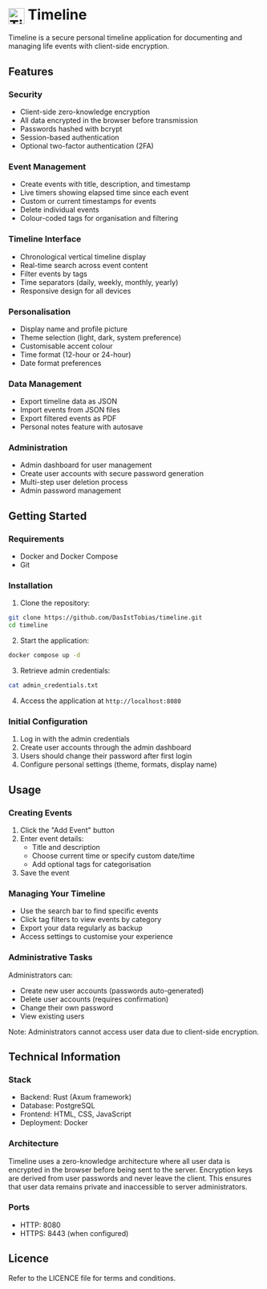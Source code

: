 # <img src="backend/static/favicon.ico" alt="Timeline Logo" width="32" height="32" style="vertical-align: middle;"> Timeline

Timeline is a secure personal timeline application for documenting and managing life events with client-side encryption.

## Features

### Security
- Client-side zero-knowledge encryption
- All data encrypted in the browser before transmission
- Passwords hashed with bcrypt
- Session-based authentication
- Optional two-factor authentication (2FA)

### Event Management
- Create events with title, description, and timestamp
- Live timers showing elapsed time since each event
- Custom or current timestamps for events
- Delete individual events
- Colour-coded tags for organisation and filtering

### Timeline Interface
- Chronological vertical timeline display
- Real-time search across event content
- Filter events by tags
- Time separators (daily, weekly, monthly, yearly)
- Responsive design for all devices

### Personalisation
- Display name and profile picture
- Theme selection (light, dark, system preference)
- Customisable accent colour
- Time format (12-hour or 24-hour)
- Date format preferences

### Data Management
- Export timeline data as JSON
- Import events from JSON files
- Export filtered events as PDF
- Personal notes feature with autosave

### Administration
- Admin dashboard for user management
- Create user accounts with secure password generation
- Multi-step user deletion process
- Admin password management

## Getting Started

### Requirements
- Docker and Docker Compose
- Git

### Installation

1. Clone the repository:
```bash
git clone https://github.com/DasIstTobias/timeline.git
cd timeline
```

2. Start the application:
```bash
docker compose up -d
```

3. Retrieve admin credentials:
```bash
cat admin_credentials.txt
```

4. Access the application at `http://localhost:8080`

### Initial Configuration

1. Log in with the admin credentials
2. Create user accounts through the admin dashboard
3. Users should change their password after first login
4. Configure personal settings (theme, formats, display name)

## Usage

### Creating Events

1. Click the "Add Event" button
2. Enter event details:
   - Title and description
   - Choose current time or specify custom date/time
   - Add optional tags for categorisation
3. Save the event

### Managing Your Timeline

- Use the search bar to find specific events
- Click tag filters to view events by category
- Export your data regularly as backup
- Access settings to customise your experience

### Administrative Tasks

Administrators can:
- Create new user accounts (passwords auto-generated)
- Delete user accounts (requires confirmation)
- Change their own password
- View existing users

Note: Administrators cannot access user data due to client-side encryption.

## Technical Information

### Stack
- Backend: Rust (Axum framework)
- Database: PostgreSQL
- Frontend: HTML, CSS, JavaScript
- Deployment: Docker

### Architecture
Timeline uses a zero-knowledge architecture where all user data is encrypted in the browser before being sent to the server. Encryption keys are derived from user passwords and never leave the client. This ensures that user data remains private and inaccessible to server administrators.

### Ports
- HTTP: 8080
- HTTPS: 8443 (when configured)

## Licence

Refer to the LICENCE file for terms and conditions.
